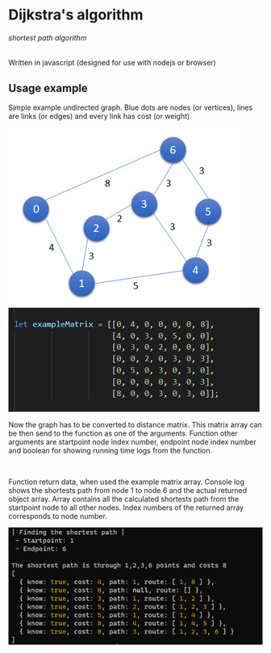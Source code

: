 # Dijkstra's algorithm
###### *shortest path algorithm*

Written in javascript (designed for use with nodejs or browser)


## Usage example 

Simple example undirected graph. Blue dots are nodes (or vertices), lines are links (or edges) and every link has cost (or weight).

<img src="example_graph.png"/>

<img src="example_matrix.png"/>

Now the graph has to be converted to distance matrix. This matrix array can be then send to the function as one of the arguments. Function other arguments are startpoint node index number, endpoint node index number and boolean for showing running time logs from the function.

<br>

Function return data, when used the example matrix array. Console log shows the shortests path from node 1 to node 6 and the actual returned object array. Array contains all the calculated shortests path from the startpoint node to all other nodes. Index numbers of the returned array corresponds to node number. 

<img src="example_console.png"/>
